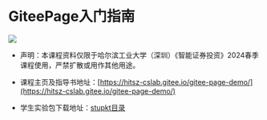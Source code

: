 # GiteePage入门指南

![](https://api.travis-ci.org/Bohan-hu/HITSZ-COMP2008-Course.svg?branch=master)

- 声明：本课程资料仅限于哈尔滨工业大学（深圳）《智能证券投资》2024春季课程使用，严禁扩散或用作其他用途。

- 课程主页及指导书地址：[https://hitsz-cslab.gitee.io/gitee-page-demo/](https://hitsz-cslab.gitee.io/gitee-page-demo/)

- 学生实验包下载地址：[stupkt目录](https://gitee.com/hitsz-cslab/gitee-page-demo/tree/master/stupkt)
